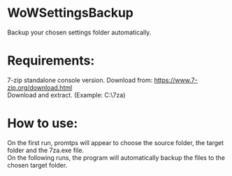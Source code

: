 # WoWSettingsBackup
Backup your chosen settings folder automatically.

# Requirements:
7-zip standalone console version. Download from: https://www.7-zip.org/download.html  
Download and extract. (Example: C:\7za)

# How to use:
On the first run, promtps will appear to choose the source folder, the target folder and the 7za.exe file.  
On the following runs, the program will automatically backup the files to the chosen target folder.
